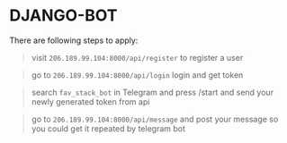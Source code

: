 # DJANGO-BOT

There are following steps to apply:

> visit `206.189.99.104:8000/api/register` to register a user

> go to `206.189.99.104:8000/api/login` login and get token

> search `fav_stack_bot` in Telegram and press /start and send your newly generated token from api

> go to `206.189.99.104:8000/api/message` and post your message so you could get it repeated by telegram bot
